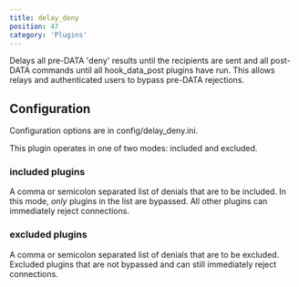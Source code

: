 ```yaml
---
title: delay_deny
position: 47
category: 'Plugins'
---
```


Delays all pre-DATA 'deny' results until the recipients are sent
and all post-DATA commands until all hook\_data\_post plugins have run.
This allows relays and authenticated users to bypass pre-DATA rejections.

## Configuration

Configuration options are in config/delay\_deny.ini.

This plugin operates in one of two modes: included and excluded.

### included plugins

A comma or semicolon separated list of denials that are to be included.
In this mode, _only_ plugins in the list are bypassed. All other plugins
can immediately reject connections.

### excluded plugins

A comma or semicolon separated list of denials that are to be excluded.
Excluded plugins that are not bypassed and can still immediately reject
connections.


